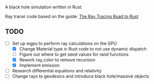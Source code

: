 A black hole simulation written in Rust.

Ray tracer code based on the guide: [The Ray Tracing Road to Rust](https://the-ray-tracing-road-to-rust.vercel.app)

## TODO

- [ ] Set up wgpu to perform ray calculations on the GPU
    * [x] Change Material type in Rust code to not use dynamic dispatch
    * [ ] Figure out where to get seed values for rand functions
    * [x] Rework ray_color to remove recursion
    * [x] Implement emission
- [ ] Research differential equations and relativity
- [ ] Change rays to geodesics and introduce black hole/massive objects
